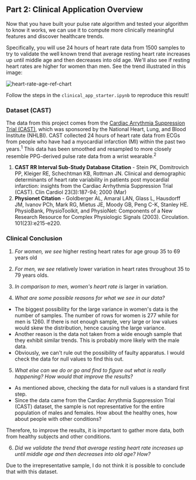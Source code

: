 ## Part 2: Clinical Application Overview

Now that you have built your pulse rate algorithm and tested your algorithm to know it works, we can use it to compute more clinically meaningful features and discover healthcare trends.

Specifically, you will use 24 hours of heart rate data from 1500 samples to try to validate the well known trend that average resting heart rate increases up until middle age and then decreases into old age. We'll also see if resting heart rates are higher for women than men. See the trend illustrated in this image:

![heart-rate-age-ref-chart](heart-rate-age-reference-chart.jpg)

Follow the steps in the `clinical_app_starter.ipynb` to reproduce this result!

### Dataset (CAST)

The data from this project comes from the [Cardiac Arrythmia Suppression Trial (CAST)](https://physionet.org/content/crisdb/1.0.0/), which was sponsored by the National Heart, Lung, and Blood Institute (NHLBI). CAST collected 24 hours of heart rate data from ECGs from people who have had a myocardial infarction (MI) within the past two years.<sup>1</sup> This data has been smoothed and resampled to more closely resemble PPG-derived pulse rate data from a wrist wearable.<sup>2</sup>

1. **CAST RR Interval Sub-Study Database Citation** - Stein PK, Domitrovich PP, Kleiger RE, Schechtman KB, Rottman JN. Clinical and demographic determinants of heart rate variability in patients post myocardial infarction: insights from the Cardiac Arrhythmia Suppression Trial (CAST). Clin Cardiol 23(3):187-94; 2000 (Mar)
2. **Physionet Citation** - Goldberger AL, Amaral LAN, Glass L, Hausdorff JM, Ivanov PCh, Mark RG, Mietus JE, Moody GB, Peng C-K, Stanley HE. PhysioBank, PhysioToolkit, and PhysioNet: Components of a New Research Resource for Complex Physiologic Signals (2003). Circulation. 101(23):e215-e220.


### Clinical Conclusion


1. *For women, we see* higher resting heart rates for age group 35 to 69 years old

2. *For men, we see* relatively lower variation in heart rates throughout 35 to 79 years olds.

3. *In comparison to men, women's heart rate is* larger in variation.

4. *What are some possible reasons for what we see in our data?*

  - The biggest possibility for the large variance in women's data is the number of samples. The number of rows for women is 277 while for men is 1260. If there is not enough sample, very large or low values would skew the distribution, hence causing the large variance.
  - Another reason is the data not taken from a wide enough sample that they exhibit similar trends. This is probably more likely with the male data.
  - Obviously, we can't rule out the possibility of faulty apparatus. I would check the data for null values to find this out.

5. *What else can we do or go and find to figure out what is really happening? How would that improve the results?*

  - As mentioned above, checking the data for null values is a standard first step.
  - Since the data came from the Cardiac Arrythmia Suppression Trial (CAST) dataset, the sample is not representative for the entire population of males and females. How about the healthy ones, how about people with other conditions?

  Therefore, to improve the results, it is important to gather more data, both from healthy subjects and other conditions.

6. *Did we validate the trend that average resting heart rate increases up until middle age and then decreases into old age? How?*

  Due to the irrepresentative sample, I do not think it is possible to conclude that with this dataset.